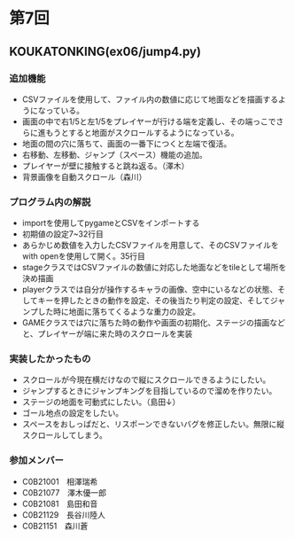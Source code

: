 # 第7回
## KOUKATONKING(ex06/jump4.py)
### 追加機能
* CSVファイルを使用して、ファイル内の数値に応じて地面などを描画するようになっている。
* 画面の中で右1/5と左1/5をプレイヤーが行ける端を定義し、その端っこでさらに進もうとすると地面がスクロールするようになっている。
* 地面の間の穴に落ちて、画面の一番下につくと左端で復活。
* 右移動、左移動、ジャンプ（スペース）機能の追加。
* プレイヤーが壁に接触すると跳ね返る。（澤木）
* 背景画像を自動スクロール（森川）
### プログラム内の解説
* importを使用してpygameとCSVをインポートする
* 初期値の設定7~32行目
* あらかじめ数値を入力したCSVファイルを用意して、そのCSVファイルをwith openを使用して開く。35行目
* stageクラスではCSVファイルの数値に対応した地面などをtileとして場所を決め描画
* playerクラスでは自分が操作するキャラの画像、空中にいるなどの状態、そしてキーを押したときの動作を設定、その後当たり判定の設定、そしてジャンプした時に地面に落ちてくるような重力の設定。
* GAMEクラスでは穴に落ちた時の動作や画面の初期化、ステージの描画などと、プレイヤーが端に来た時のスクロールを実装
### 実装したかったもの
* スクロールが今現在横だけなので縦にスクロールできるようにしたい。
* ジャンプするときにジャンプキングを目指しているので溜めを作りたい。
* ステージの地面を可動式にしたい。（島田↓）
* ゴール地点の設定をしたい。
* スペースをおしっぱだと、リスポーンできないバグを修正したい。無限に縦スクロールしてしまう。
### 参加メンバー
* C0B21001　相澤瑞希
* C0B21077　澤木優一郎
* C0B21081　島田和音
* C0B21129　長谷川陸人
* C0B21151　森川蒼